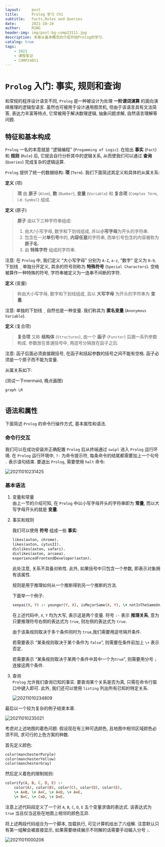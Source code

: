 ```yaml
---
layout:     post
title:      Prolog 学习 Ch1
subtitle:   Facts,Rules and Queries
date:       2021-10-10
author:     R1NG
header-img: img/post-bg-comp23111.jpg
description: 本章从基本概念的介绍开始Prolog的学习.
catalog: true
tags:
    - 2021
    - 课程笔记
    - COMP24011
---
```


# `Prolog` 入门: 事实, 规则和查询

和常规的程序设计语言不同, `Prolog` 是一种被设计为处理 **一阶谓词演算** 的面向演绎推理的逻辑型语言. 虽然也可被用于设计通用图灵机, 但由于该语言具有文法简答, 表达力丰富等特点, 它常被用于解决数理逻辑, 抽象问题求解, 自然语言理解等问题. 

## 特征和基本构成

`Prolog` 一名的本意就是 “逻辑编程” (`Progamming of Logic`). 在给出 **事实** (`Fact`) 和 **规则** (`Rule`) 后, 它就会自行分析其中的逻辑关系, 从而使我们可以通过 **查询** (`Queries`) 完成复杂的逻辑运算. 

`Prolog` 提供了统一的数据结构:  **项** (`Term`). 我们下面简述其定义和具体的从属关系:

**定义** (项)
> **项** 由 **原子** (`Atom`), **数** (`Number`), **变量** (`Variable`) 和 **复合项** (`Complex Term`, i.e. `Symbol`) 组成.

**定义** (原子)
> **原子** 由以下三种字符串组成:
> 1. 由大/小写字母, 数字和下划线组成, 并以**小写字母**为开头的字符串.
> 2. 包含在一对**单引号**中的, **内容任意**的字符串, 而单引号包含的内容被称为 **原子名**. 
> 3. 由 **特殊字符** 组成的字符串. 

注意: 在 `Prolog` 中, 我们定义 “大小写字母” 分别为 `A-Z`, `a-z`, “数字“ 定义为 `0-9`, 下划线 `_` 单独分开定义, 其余的符号则称为 **特殊符号** (`Special Characters`). 空格被算作一种特殊的符号, 字符串被定义为一连串不间断的字符. 

**定义** (变量)
> 称由大小写字母, 数字和下划线组成, 且以 **大写字母** 为开头的字符串为 **变量**.

注意:  单独的下划线 `_` 自然也是一种变量. 我们称其为 **匿名变量** (`Anonymous Variable`).

**定义** (复合项)
> **复合项** 又称 **结构体** (`Structures`), 由一个 **函子** (`Functor`) 后跟一系列参数构成. 参数放在普通括号中, 用逗号分隔放在函子之后. 

注意: 函子后面必须直接跟括号, 在函子和括起参数的括号之间不能有空格. 函子必须是一个原子而不能为变量.

从属关系如下:

(测试一下mermaid, 晚点画图)

~~~mermaid
graph LR
    
~~~


## 语法和属性

下面简述 `Prolog` 的命令行操作方式, 基本属性和语法.


### 命令行交互

我们可以在成功安装并正确配置 `Prolog` 后从终端通过 `swipl` 进入 `Prolog` 运行环境. 在 `Prolog` 运行环境中, `?-` 为命令提示符, 每条命令的结尾都需要加上一个句号 `.` 表示语句结束. 要退出 `Prolog`, 需要使用 `halt` 命令:

![20211010231425](https://cdn.jsdelivr.net/gh/KirisameR/KirisameR.github.io/img/blogpost_images/20211010231425.png)


###  基本语法

1. 变量和常量<br>
由上一节的介绍可知, 在 `Prolog` 中以小写字母开头的字符串即为 **常量**, 而以大写字母开头的就是 **变量**. 

2. 事实和规则<br>

    我们可以使用 **符号** 组成一些 **事实**:
    ~~~prolog
    likes(axton, chrome).
    likes(axton, cytusII).
    dislikes(axton, safari).
    dislikes(axton, arcaea).
    experiencedFrontendDeveloper(axton).
    ~~~
    
    此处注意, 关系不具备对称性. 此外, 如果括号中只包含一个参数, 即表示对象拥有该属性.

    规则是用于推理如何从一个推断得到另一个推断的方法. 
    
    下面举一个例子:

    ~~~prolog
    senpai(X, Y) :- younger(Y, X), isMajorSame(X, Y), \+ notInTheSameUniversity(X, Y), isMale(X); isFemale(X).
    ~~~

    在上述代码中, `X`, `Y` 均为大写, 表示这是两个变量. 符号 `:-` 表示 **推理关系**, 意为只要推理符号右侧的表达式为 `true`, 则左侧的表达式为 `true`. 
    
    由于该条规则取决于多个条件同时为 `true`,我们需要用逗号隔开条件. 

    若需要表示 “某条规则取决于某个条件为 `false`”, 则需要在条件前加上 `\+` 表示否定. 

    若需要表示 “某条规则取决于某两个条件中其中一个为`true`”, 则需要用分号 `;` 连接这两个条件. 


3. 查询<br>
    `Prolog` 允许我们查询已知的事实. 要查询某个关系是否为真, 只需在命令行窗口中键入即可. 此外, 我们还可以使用 `listing` 列出所有已知的特定关系. 

    ![20211010234809](https://cdn.jsdelivr.net/gh/KirisameR/KirisameR.github.io/img/blogpost_images/20211010234809.png)

最后以一个较为复杂的例子结束本章. 

![20211010235021](https://cdn.jsdelivr.net/gh/KirisameR/KirisameR.github.io/img/blogpost_images/20211010235021.png)

考虑对上述地图的着色问题: 假设现在有三种可选颜色, 且地图中相邻区域颜色必须不同, 求可行的上色方案的种数.

首先定义颜色:
~~~prolog
color(manchesterPurple)
color(manchesterYellow)
color(manchesterGray)
~~~

然后定义着色的限制规则:

~~~prolog
colorify(A, B, C, D, E) :- 
    color(A), color(B), color(C), color(D), color(E), 
    \+ A=B, \+ A=C, \+ A=D, \+ A=E,
    \+ B=C, \+ C=D, \+ D=E.
~~~

注意上述代码段定义了一个对 `A`, `B`, `C`, `D`, `E` 五个变量求值的表达式. 该表达式为 `true` 当且仅当这些在地图上相邻的颜色互异. 

将上述两段代码组合为一个脚本, 加载执行, 可见计算机给出了六组解. 注意默认只有第一组解会被直接显示, 如果需要继续展示不同解的话需要手动输入分号 `;`.

![20211011000206](https://cdn.jsdelivr.net/gh/KirisameR/KirisameR.github.io/img/blogpost_images/20211011000206.png)

